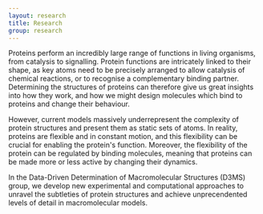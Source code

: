 ```yaml
---
layout: research
title: Research
group: research
---
```


Proteins perform an incredibly large range of functions in living organisms, from catalysis to signalling. Protein functions are intricately linked to their shape, as key atoms need to be precisely arranged to allow catalysis of chemical reactions, or to recognise a complementary binding partner. Determining the structures of proteins can therefore give us great insights into how they work, and how we might design molecules which bind to proteins and change their behaviour.

However, current models massively underrepresent the complexity of protein structures and present them as static sets of atoms. In reality, proteins are flexible and in constant motion, and this flexibility can be crucial for enabling the protein's function. Moreover, the flexibility of the protein can be regulated by binding molecules, meaning that proteins can be made more or less active by changing their dynamics. 

In the Data-Driven Determination of Macromolecular Structures (D3MS) group, we develop new experimental and computational approaches to unravel the subtleties of protein structures and achieve unprecendented levels of detail in macromolecular models.
